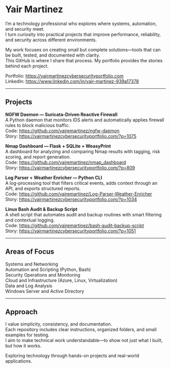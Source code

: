 # Yair Martinez

I’m a technology professional who explores where systems, automation, and security meet.  
I turn curiosity into practical projects that improve performance, reliability, and security across different environments.

My work focuses on creating small but complete solutions—tools that can be built, tested, and documented with clarity.  
This GitHub is where I share that process. My portfolio provides the stories behind each project.

Portfolio: https://yairmartinezcybersecurityportfolio.com  
LinkedIn: https://www.linkedin.com/in/yair-martinez-939a17378  

---

## Projects

**NGFW Daemon — Suricata-Driven Reactive Firewall**  
A Python daemon that monitors IDS alerts and automatically applies firewall rules to block malicious traffic.  
Code: https://github.com/yairemartinez/ngfw-daemon  
Story: https://yairmartinezcybersecurityportfolio.com/?p=1075

**Nmap Dashboard — Flask + SQLite + WeasyPrint**  
A dashboard for analyzing and comparing Nmap results with tagging, risk scoring, and report generation.  
Code: https://github.com/yairemartinez/nmap_dashboard  
Story: https://yairmartinezcybersecurityportfolio.com/?p=809

**Log Parser + Weather Enricher — Python CLI**  
A log-processing tool that filters critical events, adds context through an API, and exports structured reports.  
Code: https://github.com/yairemartinez/Log-Parser-Weather-Enricher  
Story: https://yairmartinezcybersecurityportfolio.com/?p=1034

**Linux Bash Audit & Backup Script**  
A shell script that automates audit and backup routines with smart filtering and contextual logging.  
Code: https://github.com/yairemartinez/bash-audit-backup-script  
Story: https://yairmartinezcybersecurityportfolio.com/?p=1051

---

## Areas of Focus

Systems and Networking  
Automation and Scripting (Python, Bash)  
Security Operations and Monitoring  
Cloud and Infrastructure (Azure, Linux, Virtualization)  
Data and Log Analysis  
Windows Server and Active Directory

---

## Approach

I value simplicity, consistency, and documentation.  
Each repository includes clear instructions, organized folders, and small examples for testing.  
I aim to make technical work understandable—to show not just what I built, but how it works.

Exploring technology through hands-on projects and real-world applications.
